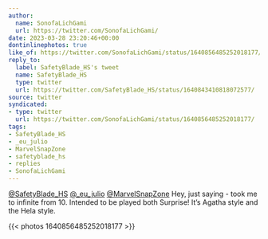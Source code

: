 ```yaml
---
author:
  name: SonofaLichGami
  url: https://twitter.com/SonofaLichGami/
date: 2023-03-28 23:20:46+00:00
dontinlinephotos: true
like_of: https://twitter.com/SonofaLichGami/status/1640856485252018177/
reply_to:
  label: SafetyBlade_HS's tweet
  name: SafetyBlade_HS
  type: twitter
  url: https://twitter.com/SafetyBlade_HS/status/1640843410818072577/
source: twitter
syndicated:
- type: twitter
  url: https://twitter.com/SonofaLichGami/status/1640856485252018177/
tags:
- SafetyBlade_HS
- _eu_julio
- MarvelSnapZone
- safetyblade_hs
- replies
- SonofaLichGami
---
```


[@SafetyBlade_HS](https://twitter.com/SafetyBlade_HS/) [@_eu_julio](https://twitter.com/_eu_julio/) [@MarvelSnapZone](https://twitter.com/MarvelSnapZone/) Hey, just saying - took me to infinite from 10. Intended to be played both Surprise! It’s Agatha style and the Hela style. 

{{< photos 1640856485252018177 >}}